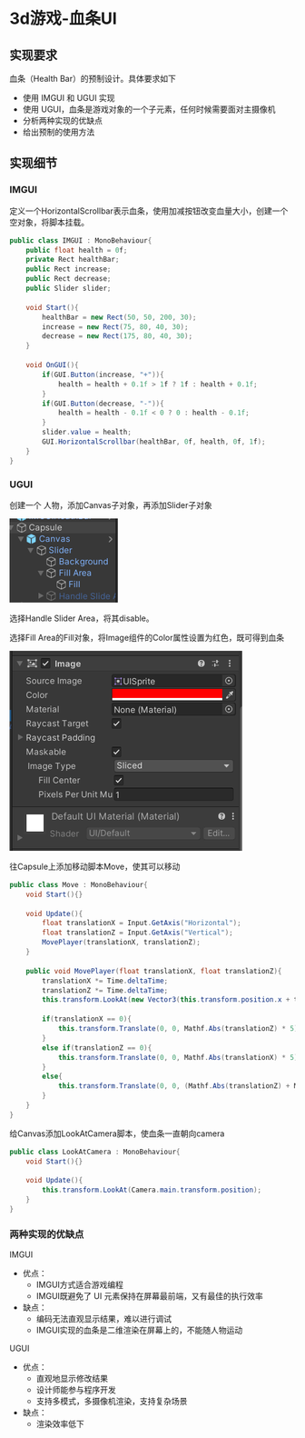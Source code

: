 

# 3d游戏-血条UI

## 实现要求

血条（Health Bar）的预制设计。具体要求如下

- 使用 IMGUI 和 UGUI 实现
- 使用 UGUI，血条是游戏对象的一个子元素，任何时候需要面对主摄像机
- 分析两种实现的优缺点
- 给出预制的使用方法

## 实现细节

### IMGUI

定义一个HorizontalScrollbar表示血条，使用加减按钮改变血量大小，创建一个空对象，将脚本挂载。

```c#
public class IMGUI : MonoBehaviour{
    public float health = 0f;
    private Rect healthBar;
    public Rect increase;
    public Rect decrease;
    public Slider slider;

    void Start(){
        healthBar = new Rect(50, 50, 200, 30);
        increase = new Rect(75, 80, 40, 30);
        decrease = new Rect(175, 80, 40, 30);
    }

    void OnGUI(){
        if(GUI.Button(increase, "+")){
            health = health + 0.1f > 1f ? 1f : health + 0.1f;
        }
        if(GUI.Button(decrease, "-")){
            health = health - 0.1f < 0 ? 0 : health - 0.1f;
        }
        slider.value = health;
        GUI.HorizontalScrollbar(healthBar, 0f, health, 0f, 1f);
    }
}
```

### UGUI

创建一个 人物，添加Canvas子对象，再添加Slider子对象

![](./pic/1.png)

选择Handle Slider Area，将其disable。

选择Fill Area的Fill对象，将Image组件的Color属性设置为红色，既可得到血条

![](./pic/2.png)

往Capsule上添加移动脚本Move，使其可以移动

```c#
public class Move : MonoBehaviour{
    void Start(){}

    void Update(){
        float translationX = Input.GetAxis("Horizontal");
        float translationZ = Input.GetAxis("Vertical");
        MovePlayer(translationX, translationZ);
    }
    
    public void MovePlayer(float translationX, float translationZ){
        translationX *= Time.deltaTime;
        translationZ *= Time.deltaTime;
        this.transform.LookAt(new Vector3(this.transform.position.x + translationX, this.transform.position.y, this.transform.position.z + translationZ));
        
        if(translationX == 0){
            this.transform.Translate(0, 0, Mathf.Abs(translationZ) * 5);
        }         
        else if(translationZ == 0){
            this.transform.Translate(0, 0, Mathf.Abs(translationX) * 5);
        } 
        else{
            this.transform.Translate(0, 0, (Mathf.Abs(translationZ) + Mathf.Abs(translationX)) * 2.5f);
        }  
    }
}
```

给Canvas添加LookAtCamera脚本，使血条一直朝向camera

```c#
public class LookAtCamera : MonoBehaviour{
    void Start(){}

    void Update(){
        this.transform.LookAt(Camera.main.transform.position);
    }
}
```

### 两种实现的优缺点

IMGUI

- 优点：
  - IMGUI方式适合游戏编程
  - IMGUI既避免了 UI 元素保持在屏幕最前端，又有最佳的执行效率
- 缺点：
  - 编码无法直观显示结果，难以进行调试
  - IMGUI实现的血条是二维渲染在屏幕上的，不能随人物运动

UGUI

- 优点：
  - 直观地显示修改结果
  - 设计师能参与程序开发
  - 支持多模式，多摄像机渲染，支持复杂场景
- 缺点：
  - 渲染效率低下

